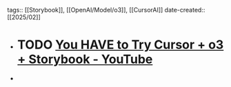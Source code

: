 tags:: [[Storybook]], [[OpenAI/Model/o3]], [[CursorAI]]
date-created:: [[2025/02]]

- # TODO [You HAVE to Try Cursor + o3 + Storybook - YouTube](https://www.youtube.com/watch?v=gXmakVsIbF0)
-